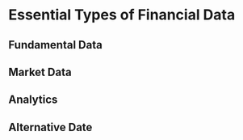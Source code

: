# Essential Types of Financial Data
## Fundamental Data
## Market Data
## Analytics
## Alternative Date
